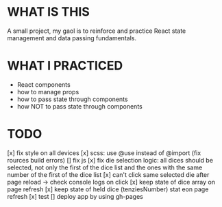 # WHAT IS THIS 
A small project, my gaol is to reinforce and practice React state management and data passing fundamentals.

# WHAT I PRACTICED
- React components
- how to manage props
- how to pass state through components
- how NOT to pass state through components

# TODO
[x] fix style on all devices
[x] scss: use @use instead of @import (fix rources build errors)
[] fix js
    [x] fix die selection logic: all dices should be selected, not only the first of the dice list and the ones with the same number of the first of the dice list
    [x] can't click same selected die after page reload -> check console logs on click
        [x] keep state of dice array on page refresh
        [x] keep state of held dice (tenziesNumber) stat eon page refresh
[x] test
[] deploy app by using gh-pages